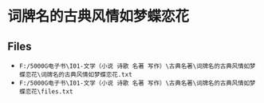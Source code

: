 # 词牌名的古典风情如梦蝶恋花

## Files

- `F:/5000G电子书\I01-文学（小说 诗歌 名著 写作）\古典名著\词牌名的古典风情如梦蝶恋花\词牌名的古典风情如梦蝶恋花.txt`
- `F:/5000G电子书\I01-文学（小说 诗歌 名著 写作）\古典名著\词牌名的古典风情如梦蝶恋花\files.txt`
